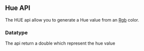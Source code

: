 ## Hue API

The HUE api allow you to generate a Hue value from an [Rgb](rgb.md) color.

### Datatype

The api return a double which represent the hue value